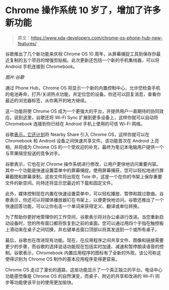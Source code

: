 # Chrome 操作系统 10 岁了，增加了许多新功能

> 原文：<https://www.xda-developers.com/chrome-os-phone-hub-new-features/>

谷歌推出了几个新功能来庆祝 Chrome OS 10 周年，从屏幕捕捉工具到保存你最近复制的五个项目的增强剪贴板。此次更新还包括一个新的手机集线器，可以将 Android 手机连接到 Chromebook。

*图片:谷歌*

通过 Phone Hub，Chrome OS 将显示一个新的内置控制中心，允许您检查手机的电池寿命，打开/关闭热点功能，并定位您的设备。你还可以回复消息，查看你最近的浏览器标签，从你离开的地方继续。

这一功能将使 Chrome OS 成为一个更强大的平台，并提供用户一直期待的协同效应。说到这里，谷歌还将 Wi-Fi Sync 扩展到更多设备上，这样你就可以自动将 Chromebook 连接到你已经在 Android 手机上使用的可信 Wi-Fi 网络。

谷歌[表示，它还计划](https://blog.google/products/chromebooks/chromebook-turns-10-new-features/)将 Nearby Share 引入 Chrome OS，这样你就可以在 Chromebook 和 Android 设备之间快速共享文件。该功能首次在 Android 上亮相，并将成为 Chrome OS 的一个受欢迎的补充，最终为笔记本电脑用户提供一个与苹果隔空投送的竞争对手。

谷歌表示，它也在对 Chrome 操作系统进行修改，让用户更快地访问重要内容。其中一个功能是快速设置菜单中的屏幕捕捉。使用屏幕捕获，您可以轻松地进行屏幕截图和屏幕录制。这些文件将出现在 Tote 中，这是一个在你的书架上保存重要文件的新空间。托特还将显示您最近的下载和固定文件。

此外，媒体控制现在内置在快速设置菜单中，可以轻松播放、暂停和跳过歌曲。谷歌表示，你还可以将媒体播放器钉在书架上，以便更快地访问。谷歌还推出了一个快速回答功能，可以让你右击一个单词来获得定义、翻译或单位转换。

为了帮助你更好地管理你的工作空间，谷歌表示将对办公桌进行改进。当您重新启动设备时，您的所有窗口都将恢复到之前的桌面。您可以通过用四个手指在触控板上滑动来在桌子之间切换，并右键单击窗口顶部以将其发送到一个或所有桌子。

最后，谷歌也在改进现有功能。现在，在应用程序之间共享文件、图像和链接需要更少的步骤，而谷歌的选择说话功能现在包括实时加速、减速和暂停朗读语音的控制。谷歌表示，Chromebook 内置应用程序的图标有了全新的外观，该公司称这使得识别为 Chrome OS 制作的基本应用程序变得更容易。

Chrome OS 走过了漫长的道路，这些功能显示了一个真正独立的平台。电话中心功能感觉像是 Chrome OS 的自然演变，而桌子、附近的共享和改进的 Wi-Fi 同步等功能使该平台的使用更加愉快。
